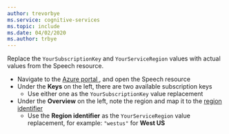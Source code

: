 ```yaml
---
author: trevorbye
ms.service: cognitive-services
ms.topic: include
ms.date: 04/02/2020
ms.author: trbye
---
```


Replace the `YourSubscriptionKey` and `YourServiceRegion` values with actual values from the Speech resource.

- Navigate to the <a href="https://portal.azure.com/" target="_blank">Azure portal </a>, and open the Speech resource
- Under the **Keys** on the left, there are two available subscription keys
    - Use either one as the `YourSubscriptionKey` value replacement
- Under the **Overview** on the left, note the region and map it to the <a href="https://aka.ms/speech/sdkregion" target="_blank">region identifier </a>
    - Use the **Region identifier** as the `YourServiceRegion` value replacement, for example: `"westus"` for **West US**